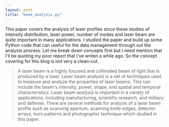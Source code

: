 ```yaml
---
layout: post
title: "beam_analysis.py"
---
```


This paper covers the analysis of laser profiles since these studies of intensity distribution, laser power, number of modes and laser beam are quite important in many applications. I studied the paper and build up some Python code that can useful for the data management through out the analysis process. Let me break down concepts first but I need mention that I'll be quoting my poor report that I've writen a while ago. So the concept covering for this blog is not very a clean-cut.

> A laser beam is a highly focused and collimated beam of light that is produced by a laser. Laser beam analysis is a set of techniques used to measure and analyze the properties of laser beams. This can include the beam's intensity, power, shape, and spatial and temporal characteristics. Laser beam analysis is important in a variety of applications, including manufacturing, scientific research, and military and defense. There are several methods for analysis of a laser beam profile such as scanning aperture, scanning knife-edges, detector arrays, burn patterns and photographic technique which studied in this paper. 